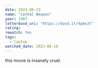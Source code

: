 ```yaml
---
date: 2023-06-23
name: "Lethal Weapon"
year: 1987
letterboxd_uri: "https://boxd.it/4pAeJt"
rating: 
rewatch: Yes
tags:
  - laptop
watched_date: 2023-06-16
---
```


this movie is insanely cruel.
